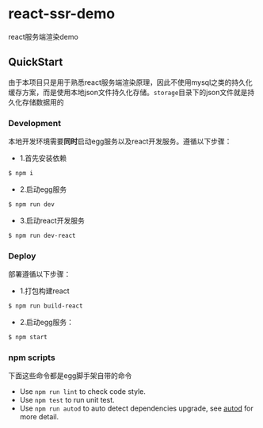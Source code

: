 # react-ssr-demo

react服务端渲染demo

## QuickStart
由于本项目只是用于熟悉react服务端渲染原理，因此不使用mysql之类的持久化缓存方案，而是使用本地json文件持久化存储。`storage`目录下的json文件就是持久化存储数据用的

### Development

本地开发环境需要**同时**启动egg服务以及react开发服务。遵循以下步骤：

- 1.首先安装依赖

```bash
$ npm i
```

- 2.启动egg服务

```bash
$ npm run dev
```
- 3.启动react开发服务

```bash
$ npm run dev-react
```

### Deploy
部署遵循以下步骤：

- 1.打包构建react

```bash
$ npm run build-react
```

- 2.启动egg服务：

```bash
$ npm start
```

### npm scripts
下面这些命令都是egg脚手架自带的命令

- Use `npm run lint` to check code style.
- Use `npm test` to run unit test.
- Use `npm run autod` to auto detect dependencies upgrade, see [autod](https://www.npmjs.com/package/autod) for more detail.


[egg]: https://eggjs.org